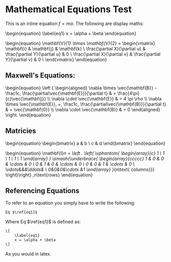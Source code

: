 # Mathematical Equations Test

This is an inline equation $f = ma$. The following are display maths:

\begin{equation}
    \label{eq1}
    x = \alpha + \beta
\end{equation}

\begin{equation}
    \mathbf{V}_{1} \times \mathbf{V}_{2} =
    \begin{vmatrix}
        \mathbf{i} & \mathbf{j} & \mathbf{k} \\
        \frac{\partial X}{\partial u} & \frac{\partial Y}{\partial u} & 0 \\
        \frac{\partial X}{\partial v} & \frac{\partial Y}{\partial v} & 0 \\
    \end{vmatrix}
\end{equation}


## Maxwell's Equations:

\begin{equation}
	\left \{
		\begin{aligned}
			\nabla \times \vec{\mathbf{B}} - \frac1c\, \frac{\partial\vec{\mathbf{E}}}{\partial t} & = \frac{4\pi}{c}\vec{\mathbf{j}} \\\\
			\nabla \cdot \vec{\mathbf{E}} & = 4 \pi \rho \\\\
			\nabla \times \vec{\mathbf{E}}\, +\, \frac1c\, \frac{\partial\vec{\mathbf{B}}}{\partial t} & = \vec{\mathbf{0}} \\\\
			\nabla \cdot \vec{\mathbf{B}} & = 0
		\end{aligned}
	\right.
\end{equation}



## Matricies

\begin{equation}
	\begin{bmatrix}
		a & b \\
		c & d
	\end{bmatrix}
\end{equation}

\begin{equation}
	\mathbf{I}_n = \left . \left(
					\vphantom{
					    \begin{array}{c} 1 \\ 1 \\ 1 \\ 1 \\ 1 \end{array}
					}
					\smash{\underbrace{
						\begin{array}{ccccc}
								1 & 0 & 0 & \cdots & 0 \\
								0 & 1 & 0 & \cdots & 0 \\
								0 & 0 & 1 & \cdots & 0 \\
								\vdots&&&\ddots& \\
								0&0&0&\cdots &1
						\end{array}
						}_{n\text{ columns}}}
				\right)\right\}
				\,n\text{rows}
\end{equation}



## Referencing Equations
To refer to an equation you simply have to write the following:

	Eq $\ref{eq1}$

Where Eq $\ref{eq1}$ is defined as:

	\[
		\label{eq1}
		x = \alpha + \beta
	\]

As you would in latex.
